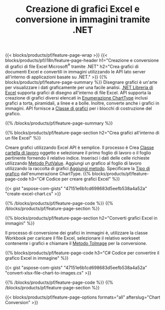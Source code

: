 ﻿---
title: Creazione di grafici Excel e conversione in immagini tramite .NET
url: /it/net/chart/
description: C# codice sorgente per disegnare e convertire grafici o diagrammi in Microsoft Excel utilizzando .NET Libreria. 
---
{{< blocks/products/pf/feature-page-wrap >}}
{{< blocks/products/pf/i18n/feature-page-header h1="Creazione e conversione di grafici di file Excel Microsoft<sup>&reg;</sup> tramite .NET" h2="Crea grafici di documenti Excel e convertili in immagini utilizzando le API lato server all\'interno di applicazioni basate su .NET." >}}
{{% blocks/products/pf/feature-page-summary %}}
Disegnare grafici è un'arte per visualizzare i dati graficamente per una facile analisi. [.NET Libreria di Excel](/cells/net/) supporta grafici di disegno all'interno di file Excel. API supporta la creazione di grafici diversi elencati in [Enumerazione ChartType](https://reference.aspose.com/cells/net/aspose.cells.charts/charttype) inclusi grafici a torta, piramidali, a linee e a bolle. Inoltre, converte anche i grafici in immagini. API fornisce a [Classe di grafici](https://reference.aspose.com/cells/net/aspose.cells.charts) per i blocchi di costruzione del grafico.

{{% /blocks/products/pf/feature-page-summary %}}

{{% blocks/products/pf/feature-page-section h2="Crea grafici all\'interno di un file Excel" %}}

Creare grafici utilizzando Excel API è semplice. Il processo è Crea [Classe cartella di lavoro](https://reference.aspose.com/cells/net/aspose.cells/workbook) oggetto e selezionare il primo foglio di lavoro o il foglio pertinente fornendo il relativo indice. Inserisci i dati delle celle richieste utilizzando [Metodo PutValue](https://reference.aspose.com/cells/net/aspose.cells/cell/methods/putvalue/index). Aggiungi un grafico al foglio di lavoro utilizzando la raccolta di grafici [Aggiungi metodo](https://reference.aspose.com/cells/net/aspose.cells.charts/chartcollection/methods/add). Specificare la [Tipo di grafico](https://reference.aspose.com/cells/net/aspose.cells.charts/charttype) dall'enumerazione ChartType.
{{% blocks/products/pf/feature-page-code h3="C# Codice per creare grafici Excel" %}}

{{< gist "aspose-com-gists" "47151e6b1cd698683d5eefb538a4a52a" "create-excel-chart.cs" >}}

{{% /blocks/products/pf/feature-page-code %}}
{{% /blocks/products/pf/feature-page-section %}}


{{% blocks/products/pf/feature-page-section h2="Converti grafici Excel in immagini" %}}

Il processo di conversione dei grafici in immagini è, utilizzare la classe Workbook per caricare il file Excel, selezionare il relativo workseet contenente i grafici e chiamare il [Metodo ToImage](https://reference.aspose.com/cells/net/aspose.cells.charts.chart/toimage/methods/7) per la conversione.

{{% blocks/products/pf/feature-page-code h3="C# Codice per convertire il grafico Excel in immagine" %}}

{{< gist "aspose-com-gists" "47151e6b1cd698683d5eefb538a4a52a" "convert-xlsx-file-chart-to-images.cs" >}}

{{% /blocks/products/pf/feature-page-code %}}
{{% /blocks/products/pf/feature-page-section %}}

{{< blocks/products/pf/feature-page-options formats="all" afterslug="Chart Conversion" >}}